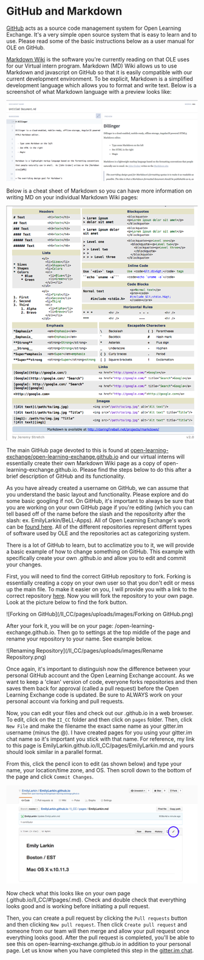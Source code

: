 # GitHub and Markdown

[GitHub](https://help.github.com/categories/writing-on-github/) acts as a source code management system for Open Learning Exchange. It's a very simple open source system that is easy to learn and to use. Please read some of the basic instructions below as a user manual for OLE on GitHub. 

[Markdown Wiki](http://dynalon.github.io/mdwiki/#!quickstart.md) is the software you're currently reading on that OLE uses for our Virtual intern program. Markdown (MD) Wiki allows us to use Markdown and javascript on GitHub so that it is easily compatible with our current development environment. To be explicit, Markdown is a simplified development language which allows you to format and write text. 
Below is a screenshot of what Markdown language with a preview looks like: 

![Markdown Preview](/ll_CC/pages/uploads/images/markdown.png)

Below is a cheat sheet of Markdown so you can have more information on writing MD on your individual Markdown Wiki pages:

![Markdown Cheat Sheet](/ll_CC/pages/uploads/images/Markdown_Reference.png)

The main GitHub page devoted to this is found at [open-learning-exchange/open-learning-exchange.github.io](https://github.com/open-learning-exchange/open-learning-exchange.github.io) and our virtual interns will essentially create their own Markdown Wiki page as a copy of open-learning-exchange.github.io. Please find the steps below to do this after a brief description of GitHub and its functionality. 

As you have already created a username on GitHub, we can assume that you understand the basic layout and functionality. Please explore and do some basic googling if not. On GitHub, it's important to always be sure that you are working on your own GitHub page if you're editing (which you can tell based off of the name before the slash and the repositority after the slash: ex. EmilyLarkin/BeLL-Apps). All of Open Learning Exchange's work can be [found here](https://github.com/open-learning-exchange). All of the different repositories represent differnt types of software used by OLE and the repositories act as categorizing system. 

There is a lot of GitHub to learn, but to acclimatize you to it, we will provide a basic example of how to change something on GitHub. This example with specifically create your own <username>.github.io and allow you to edit and commit your changes. 

First, you will need to find the correct GitHub repository to fork. Forking is essentially creating a copy on your own user so that you don't edit or mess up the main file. To make it easier on you, I will provide you with a link to the correct repository [here](https://github.com/open-learning-exchange/open-learning-exchange.github.io). 
Now you will fork the repository to your own page. Look at the picture below to find the fork button. 

![Forking on GitHub](/ll_CC/pages/uploads/images/Forking on GitHub.png)

After your fork it, you will be on your page: <username>/open-learning-exchange.github.io. Then go to settings at the top middle of the page and rename your repository to your name. See example below. 

![Renaming Repository](/ll_CC/pages/uploads/images/Rename Repository.png)

Once again, it's important to distinguish now the difference between your personal GitHub account and the Open Learning Exchange account. As we want to keep a 'clean' version of code, everyone forks repositories and then saves them back for approval (called a pull request) before the Open Learning Exchange code is updated. Be sure to ALWAYS work on your personal account via forking and pull requests. 

Now, you can edit your files and check out our <username>.github.io in a web browser. To edit, click on the `II_CC` folder and then click on `pages` folder. Then, click `New File` and make the filename the exact same name as your gitter.im username (minus the @). I have created pages for you using your gitter.im chat name so it's important you stick with that name. For reference, my link to this page is EmilyLarkin.github.io/ll_CC/pages/EmilyLarkin.md and yours should look similar in a parallel format. 

From this, click the pencil icon to edit (as shown below) and type your name, your location/time zone, and OS. Then scroll down to the bottom of the page and click `Commit Changes`. 

![Edit](/ll_CC/pages/uploads/images/Edit.png)

Now check what this looks like on your own page (<username>.github.io/ll_CC/#!pages/<username>.md). Check and double check that everything looks good and is working before initiating a pull request. 

Then, you can create a pull request by clicking the `Pull requests` button and then clicking `New pull request`. Then click `Create pull request` and someone from our team will then merge and allow your pull request once everything looks good. After the pull request is completed, you'll be able to see this on open-learning-exchange.github.io in addition to your personal page. Let us know when you have completed this step in the [gitter.im chat](https://gitter.im/open-learning-exchange/chat).
